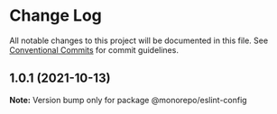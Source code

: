 # Change Log

All notable changes to this project will be documented in this file.
See [Conventional Commits](https://conventionalcommits.org) for commit guidelines.

## 1.0.1 (2021-10-13)

**Note:** Version bump only for package @monorepo/eslint-config
